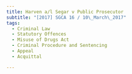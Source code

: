 ```yaml
---
title: Harven a/l Segar v Public Prosecutor 
subtitle: "[2017] SGCA 16 / 10\_March\_2017"
tags:
  - Criminal Law
  - Statutory Offences
  - Misuse of Drugs Act
  - Criminal Procedure and Sentencing
  - Appeal
  - Acquittal

---
```


